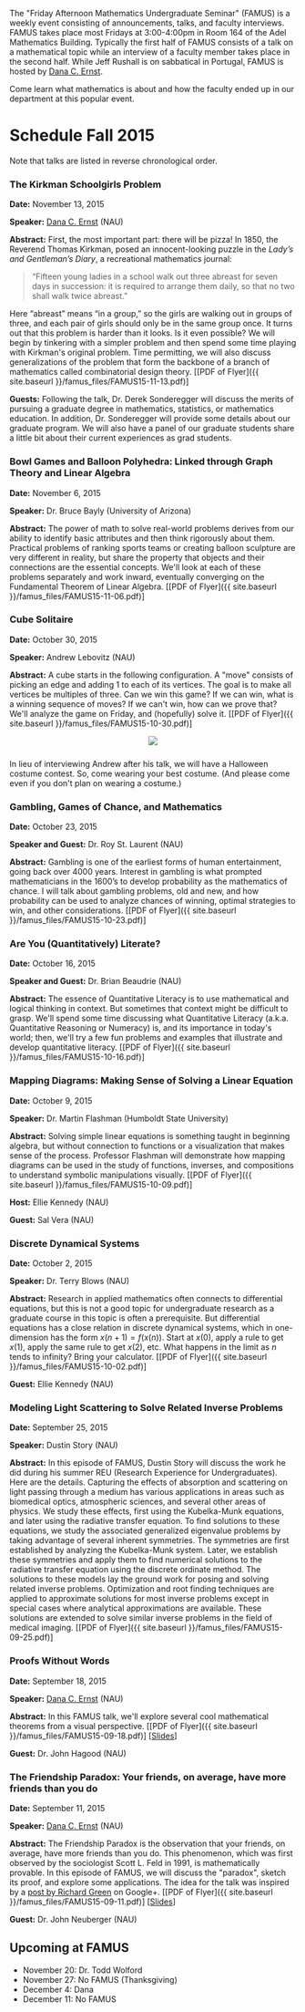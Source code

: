 The "Friday Afternoon Mathematics Undergraduate Seminar" (FAMUS) is a weekly event consisting of announcements, talks, and faculty interviews.  FAMUS takes place most Fridays at 3:00-4:00pm in Room 164 of the Adel Mathematics Building.  Typically the first half of FAMUS consists of a talk on a mathematical topic while an interview of a faculty member takes place in the second half. While Jeff Rushall is on sabbatical in Portugal, FAMUS is hosted by [Dana C. Ernst](http://dcernst.github.io).  

Come learn what mathematics is about and how the faculty ended up in our department at this popular event.

# Schedule Fall 2015 #

Note that talks are listed in reverse chronological order.

### The Kirkman Schoolgirls Problem ###

**Date:** November 13, 2015

**Speaker:** [Dana C. Ernst](http://dcernst.github.io) (NAU)

**Abstract:** First, the most important part: there will be pizza!  In 1850, the Reverend Thomas Kirkman, posed an innocent-looking puzzle in the *Lady’s and Gentleman’s Diary*, a recreational mathematics journal:

> “Fifteen young ladies in a school walk out three abreast for seven days in succession: it is required to arrange them daily, so that no two shall walk twice abreast.”

Here “abreast” means “in a group,” so the girls are walking out in groups of three, and each pair of girls should only be in the same group once. It turns out that this problem is harder than it looks.  Is it even possible? We will begin by tinkering with a simpler problem and then spend some time playing with Kirkman's original problem.  Time permitting, we will also discuss generalizations of the problem that form the backbone of a branch of mathematics called combinatorial design theory. [[PDF of Flyer]({{ site.baseurl }}/famus_files/FAMUS15-11-13.pdf)]

**Guests:** Following the talk, Dr. Derek Sonderegger will discuss the merits of pursuing a graduate degree in mathematics, statistics, or mathematics education. In addition, Dr. Sonderegger will provide some details about our graduate program. We will also have a panel of our graduate students share a little bit about their current experiences as grad students.

### Bowl Games and Balloon Polyhedra: Linked through Graph Theory and Linear Algebra ###

**Date:** November 6, 2015

**Speaker:** Dr. Bruce Bayly (University of Arizona)

**Abstract:** The power of math to solve real-world problems derives from our ability to identify basic attributes and then think rigorously about them. Practical problems of ranking sports teams or creating balloon sculpture are very different in reality, but share the property that objects and their connections are the essential concepts.  We'll look at each of these problems separately and work inward, eventually converging on the Fundamental Theorem of Linear Algebra. [[PDF of Flyer]({{ site.baseurl }}/famus_files/FAMUS15-11-06.pdf)]

### Cube Solitaire ###

**Date:** October 30, 2015

**Speaker:** Andrew Lebovitz (NAU)

**Abstract:** A cube starts in the following configuration. A "move" consists of picking an edge and adding 1 to each of its vertices. The goal is to make all vertices be multiples of three. Can we win this game? If we can win, what is a winning sequence of moves? If we can't win, how can we prove that? We'll analyze the game on Friday, and (hopefully) solve it. [[PDF of Flyer]({{ site.baseurl }}/famus_files/FAMUS15-10-30.pdf)]

<center>
<div><img src="{{ site.baseurl }}/famus_files/startingCube.png" class="img-responsive" img style="margin-bottom: 10px" /></div>
</center>

In lieu of interviewing Andrew after his talk, we will have a Halloween costume contest.  So, come wearing your best costume.  (And please come even if you don't plan on wearing a costume.)

### Gambling, Games of Chance, and Mathematics ###

**Date:** October 23, 2015

**Speaker and Guest:** Dr. Roy St. Laurent (NAU)

**Abstract:** Gambling is one of the earliest forms of human entertainment, going back over 4000 years. Interest in gambling is what prompted mathematicians in the 1600’s to develop probability as the mathematics of chance. I will talk about gambling problems, old and new, and how probability can be used to analyze chances of winning, optimal strategies to win, and other considerations. [[PDF of Flyer]({{ site.baseurl }}/famus_files/FAMUS15-10-23.pdf)]

### Are You (Quantitatively) Literate? ###

**Date:** October 16, 2015

**Speaker and Guest:** Dr. Brian Beaudrie (NAU)

**Abstract:** The essence of Quantitative Literacy is to use mathematical and logical thinking in context.  But sometimes that context might be difficult to grasp. We'll spend some time discussing what Quantitative Literacy (a.k.a. Quantitative Reasoning or Numeracy) is, and its importance in today's world; then, we'll try a few fun problems and examples that illustrate and develop quantitative literacy. [[PDF of Flyer]({{ site.baseurl }}/famus_files/FAMUS15-10-16.pdf)]

### Mapping Diagrams: Making Sense of Solving a Linear Equation ###

**Date:** October 9, 2015

**Speaker:** Dr. Martin Flashman (Humboldt State University)

**Abstract:** Solving simple linear equations is something taught in beginning algebra, but without connection to functions or a visualization that makes sense of the process. Professor Flashman will demonstrate how mapping diagrams can be used in the study of functions, inverses, and compositions to understand symbolic manipulations visually. [[PDF of Flyer]({{ site.baseurl }}/famus_files/FAMUS15-10-09.pdf)]

**Host:** Ellie Kennedy (NAU)

**Guest:** Sal Vera (NAU)

### Discrete Dynamical Systems ###

**Date:** October 2, 2015

**Speaker:** Dr. Terry Blows (NAU)

**Abstract:** Research in applied mathematics often connects to differential equations, but this is not a good topic for undergraduate research as a graduate course in this topic is often a prerequisite. But differential equations has a close relation in discrete dynamical systems, which in one-dimension has the form $x(n+1)=f(x(n))$. Start at $x(0)$, apply a rule to get $x(1)$, apply the same rule to get $x(2)$, etc. What happens in the limit as $n$ tends to infinity? Bring your calculator. [[PDF of Flyer]({{ site.baseurl }}/famus_files/FAMUS15-10-02.pdf)]

**Guest:** Ellie Kennedy (NAU)

### Modeling Light Scattering to Solve Related Inverse Problems ###

**Date:** September 25, 2015

**Speaker:** Dustin Story (NAU)

**Abstract:** In this episode of FAMUS, Dustin Story will discuss the work he did during his summer REU (Research Experience for Undergraduates).  Here are the details. Capturing the effects of absorption and scattering on light passing through a medium has various applications in areas such as biomedical optics, atmospheric sciences, and several other areas of physics.  We study these effects, first using the Kubelka-Munk equations, and later using the radiative transfer equation. To find solutions to these equations, we study the associated generalized eigenvalue problems by taking advantage of several inherent symmetries. The symmetries are first established by analyzing the Kubelka-Munk system. Later, we establish these symmetries and apply them to find numerical solutions to the radiative transfer equation using the discrete ordinate method.  The solutions to these models lay the ground work for posing and solving related inverse problems. Optimization and root finding techniques are applied to approximate solutions for most inverse problems except in special cases where analytical approximations are available.  These solutions are extended to solve similar inverse problems in the field of medical imaging. [[PDF of Flyer]({{ site.baseurl }}/famus_files/FAMUS15-09-25.pdf)]

### Proofs Without Words ###

**Date:** September 18, 2015

**Speaker:** [Dana C. Ernst](http://dcernst.github.io) (NAU)

**Abstract:** In this FAMUS talk, we'll explore several cool mathematical theorems from a visual perspective. [[PDF of Flyer]({{ site.baseurl }}/famus_files/FAMUS15-09-18.pdf)] [[Slides](https://speakerdeck.com/dcernst/proofs-without-words-1)]

**Guest:** Dr. John Hagood (NAU)

### The Friendship Paradox: Your friends, on average, have more friends than you do ###

**Date:** September 11, 2015

**Speaker:** [Dana C. Ernst](http://dcernst.github.io) (NAU)

**Abstract:** The Friendship Paradox is the observation that your friends, on average, have more friends than you do. This phenomenon, which was first observed by the sociologist Scott L. Feld in 1991, is mathematically provable. In this episode of FAMUS, we will discuss the "paradox", sketch its proof, and explore some applications.  The idea for the talk was inspired by a [post by Richard Green](https://plus.google.com/101584889282878921052/posts/cHo5dMTQdsW) on Google+. [[PDF of Flyer]({{ site.baseurl }}/famus_files/FAMUS15-09-11.pdf)] [[Slides](https://speakerdeck.com/dcernst/the-friendship-paradox-your-friends-on-average-have-more-friends-than-you-do)]

**Guest:** Dr. John Neuberger (NAU)

## Upcoming at FAMUS ###

- November 20: Dr. Todd Wolford
- November 27: No FAMUS (Thanksgiving)
- December 4: Dana
- December 11: No FAMUS
